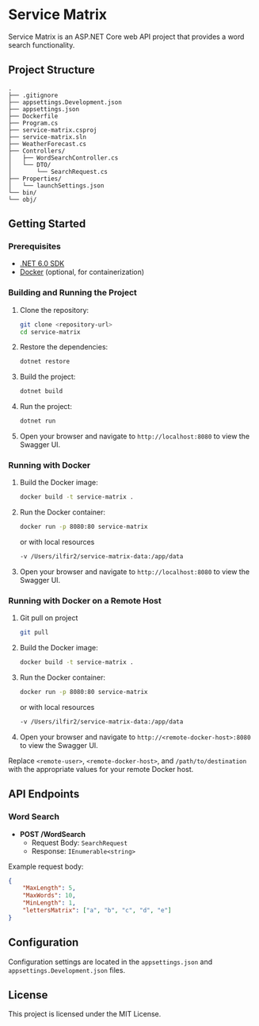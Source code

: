# Service Matrix

Service Matrix is an ASP.NET Core web API project that provides a word search functionality.

## Project Structure

```
.
├── .gitignore
├── appsettings.Development.json
├── appsettings.json
├── Dockerfile
├── Program.cs
├── service-matrix.csproj
├── service-matrix.sln
├── WeatherForecast.cs
├── Controllers/
│   ├── WordSearchController.cs
│   └── DTO/
│       └── SearchRequest.cs
├── Properties/
│   └── launchSettings.json
└── bin/
└── obj/
```

## Getting Started

### Prerequisites

- [.NET 6.0 SDK](https://dotnet.microsoft.com/download/dotnet/6.0)
- [Docker](https://www.docker.com/get-started) (optional, for containerization)

### Building and Running the Project

1. Clone the repository:
    ```sh
    git clone <repository-url>
    cd service-matrix
    ```

2. Restore the dependencies:
    ```sh
    dotnet restore
    ```

3. Build the project:
    ```sh
    dotnet build
    ```

4. Run the project:
    ```sh
    dotnet run
    ```

5. Open your browser and navigate to `http://localhost:8080` to view the Swagger UI.

### Running with Docker

1. Build the Docker image:
    ```sh
    docker build -t service-matrix .
    ```

2. Run the Docker container:
    ```sh
    docker run -p 8080:80 service-matrix
    ```
    or with local resources
    ```sh
    -v /Users/ilfir2/service-matrix-data:/app/data
    ```

3. Open your browser and navigate to `http://localhost:8080` to view the Swagger UI.

### Running with Docker on a Remote Host

1. Git pull on project
    ```sh
    git pull
    ```

2. Build the Docker image:
    ```sh
    docker build -t service-matrix .
    ```

3. Run the Docker container:
    ```sh
    docker run -p 8080:80 service-matrix
    ```
    or with local resources
    ```sh
    -v /Users/ilfir2/service-matrix-data:/app/data
    ```

4. Open your browser and navigate to `http://<remote-docker-host>:8080` to view the Swagger UI.

Replace `<remote-user>`, `<remote-docker-host>`, and `/path/to/destination` with the appropriate values for your remote Docker host.

## API Endpoints

### Word Search

- **POST /WordSearch**
    - Request Body: `SearchRequest`
    - Response: `IEnumerable<string>`

Example request body:
```json
{
    "MaxLength": 5,
    "MaxWords": 10,
    "MinLength": 1,
    "lettersMatrix": ["a", "b", "c", "d", "e"]
}
```

## Configuration

Configuration settings are located in the `appsettings.json` and `appsettings.Development.json` files.

## License

This project is licensed under the MIT License.